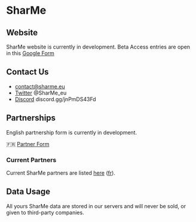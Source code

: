 # SharMe

## Website

SharMe website is currently in development.
Beta Access entries are open in this [Google Form](http://beta.go.sharme.eu/)

## Contact Us

- contact@sharme.eu
- [Twitter](https://twitter.com/SharMe_eu) @SharMe_eu
- [Discord](https://discord.gg/jnPmDS43Fd) discord.gg/jnPmDS43Fd

## Partnerships

English partnership form is currently in development.

🇫🇷 [Partner Form](https://docs.google.com/forms/d/e/1FAIpQLSeKtbUIKIIBbBfENpjtQEfYDnEkljZbtYNZdaLmgbg6zDL93Q/viewform)

### Current Partners

Current SharMe partners are listed [here](https://www.sharme.eu/#partners) ([fr](https://fr.sharme.eu/#partners)).

## Data Usage

All yours SharMe data are stored in our servers and will never be sold, or given to third-party companies.
